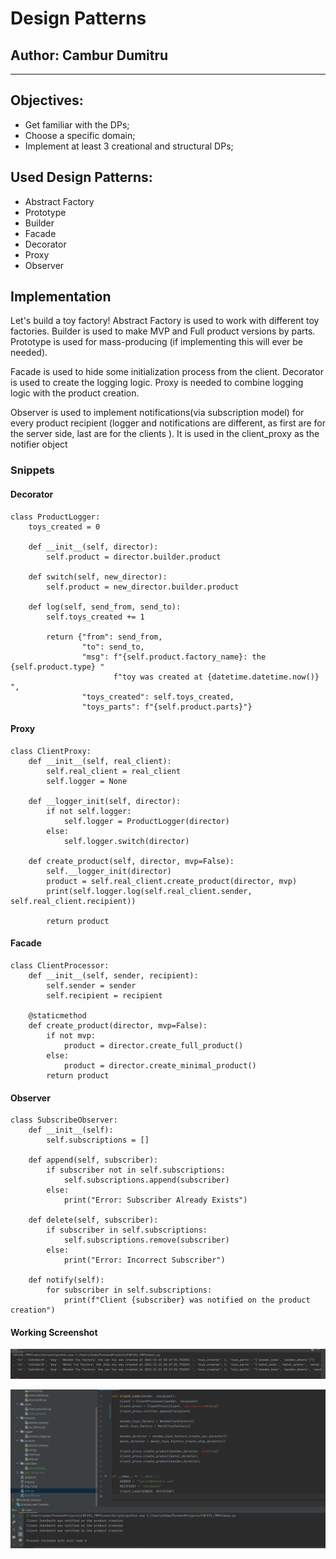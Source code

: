 # Design Patterns


## Author: Cambur Dumitru

----

## Objectives:

* Get familiar with the DPs;
* Choose a specific domain;
* Implement at least 3 creational and structural DPs;


## Used Design Patterns: 

* Abstract Factory
* Prototype
* Builder
* Facade
* Decorator
* Proxy
* Observer


## Implementation

Let's build a toy factory! 
Abstract Factory is used to work with different toy factories.
Builder is used to make MVP and Full product versions by parts.
Prototype is used for mass-producing (if implementing this will ever be needed).

Facade is used to hide some initialization process 
from the client.
Decorator is used to create the logging logic.
Proxy is needed to combine logging logic with the product creation.

Observer is used to implement
notifications(via subscription model) for every product recipient 
(logger and notifications are different, 
as first are for the server side, last are for the clients ).
It is used in the client_proxy as the notifier object

### Snippets
#### Decorator
```
class ProductLogger:
    toys_created = 0

    def __init__(self, director):
        self.product = director.builder.product

    def switch(self, new_director):
        self.product = new_director.builder.product

    def log(self, send_from, send_to):
        self.toys_created += 1

        return {"from": send_from,
                "to": send_to,
                "msg": f"{self.product.factory_name}: the {self.product.type} "
                       f"toy was created at {datetime.datetime.now()} ",
                "toys_created": self.toys_created,
                "toys_parts": f"{self.product.parts}"}

```

#### Proxy
```
class ClientProxy:
    def __init__(self, real_client):
        self.real_client = real_client
        self.logger = None

    def __logger_init(self, director):
        if not self.logger:
            self.logger = ProductLogger(director)
        else:
            self.logger.switch(director)

    def create_product(self, director, mvp=False):
        self.__logger_init(director)
        product = self.real_client.create_product(director, mvp)
        print(self.logger.log(self.real_client.sender, self.real_client.recipient))

        return product
```

#### Facade
```
class ClientProcessor:
    def __init__(self, sender, recipient):
        self.sender = sender
        self.recipient = recipient

    @staticmethod
    def create_product(director, mvp=False):
        if not mvp:
            product = director.create_full_product()
        else:
            product = director.create_minimal_product()
        return product
```

#### Observer
```
class SubscribeObserver:
    def __init__(self):
        self.subscriptions = []

    def append(self, subscriber):
        if subscriber not in self.subscriptions:
            self.subscriptions.append(subscriber)
        else:
            print("Error: Subscriber Already Exists")

    def delete(self, subscriber):
        if subscriber in self.subscriptions:
            self.subscriptions.remove(subscriber)
        else:
            print("Error: Incorrect Subscriber")

    def notify(self):
        for subscriber in self.subscriptions:
            print(f"Client {subscriber} was notified on the product creation")

```

#### Working Screenshot
![img_1.png](img_1.png)

![img_2.png](img_2.png)
